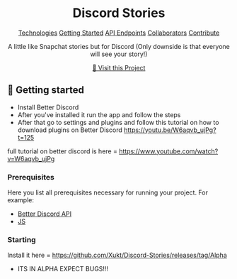                      
<h1 align="center" style="font-weight: bold;">Discord Stories</h1>

<p align="center">
<a href="#tech">Technologies</a>
<a href="#started">Getting Started</a>
<a href="#routes">API Endpoints</a>
<a href="#colab">Collaborators</a>
<a href="#contribute">Contribute</a> 
</p>


<p align="center">A little like Snapchat stories but for Discord (Only downside is that everyone will see your story!)</p>


<p align="center">
<a href="https://github.com/Xukt/Discord-Stories/releases/tag/Alpha">📱 Visit this Project</a>
</p>
 
<h2 id="started">🚀 Getting started</h2>

- Install Better Discord
- After you've installed it run the app and follow the steps
- After that go to settings and plugins and follow this tutorial on how to download plugins on Better Discord https://youtu.be/W6aqvb_ujPg?t=125

full tutorial on better discord is here = https://www.youtube.com/watch?v=W6aqvb_ujPg
 
<h3>Prerequisites</h3>

Here you list all prerequisites necessary for running your project. For example:

- [Better Discord API](https://docs.betterdiscord.app/plugins/)
- [JS](https://www.javascript.com/)
 
<h3>Starting</h3>

Install it here = https://github.com/Xukt/Discord-Stories/releases/tag/Alpha 
- ITS IN ALPHA EXPECT BUGS!!!
